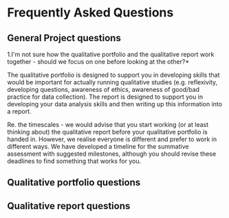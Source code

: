 # Frequently Asked Questions

## General Project questions

1.I'm not sure how the qualitative portfolio and the qualitative report work
together - should we focus on one before looking at the other?*

The qualitative portfolio is designed to support you in developing skills that would be important for actually running qualitative studies (e.g. reflexivity, developing questions, awareness of ethics, awareness of good/bad practice for data collection). The report is
designed to support you in developing your data analysis skills and then writing up this information into a report.

Re. the timescales - we would advise that you start working (or at least thinking about) the qualitative report before your qualitative portfolio is handed in. However, we realise everyone is different and prefer to work in different ways. We have developed a timeline for the summative assessment with suggested milestones, although you should revise
these deadlines to find something that works for you.

## Qualitative portfolio questions

## Qualitative report questions
